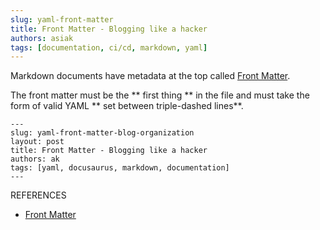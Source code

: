 ```yaml
---
slug: yaml-front-matter
title: Front Matter - Blogging like a hacker
authors: asiak
tags: [documentation, ci/cd, markdown, yaml]
---
```



Markdown documents have metadata at the top called [Front Matter](https://jekyllrb.com/docs/front-matter/).
<!--truncate-->

The front matter must be the ** first thing **  in the file and must take the form of valid YAML ** set between triple-dashed lines**. 

```
---
slug: yaml-front-matter-blog-organization
layout: post
title: Front Matter - Blogging like a hacker
authors: ak
tags: [yaml, docusaurus, markdown, documentation]
---
```



REFERENCES
- [Front Matter](https://docusaurus.io/docs/api/plugins/@docusaurus/plugin-content-docs#markdown-front-matter)